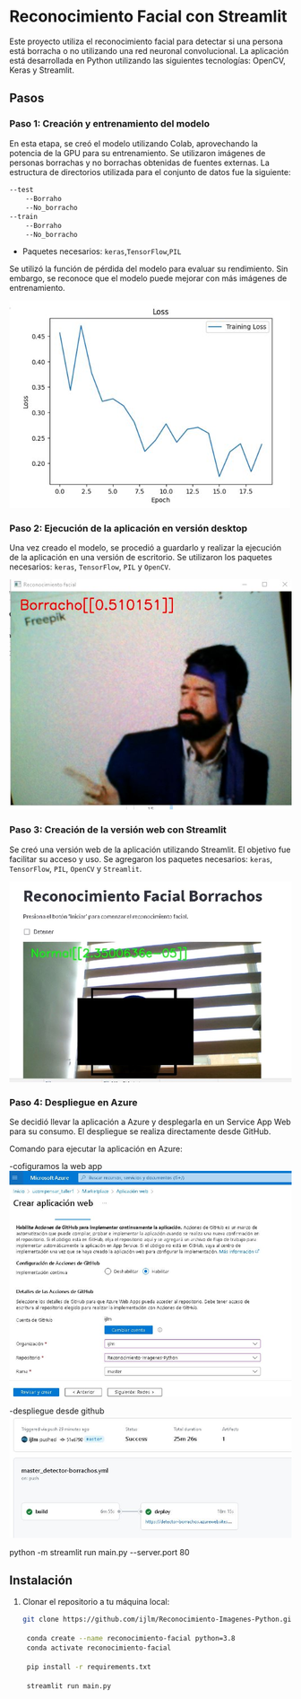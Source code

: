 # Reconocimiento Facial con Streamlit

Este proyecto utiliza el reconocimiento facial para detectar si una persona está borracha o no utilizando una red neuronal convolucional. La aplicación está desarrollada en Python utilizando las siguientes tecnologías: OpenCV, Keras y Streamlit.

## Pasos

### Paso 1: Creación y entrenamiento del modelo

En esta etapa, se creó el modelo utilizando Colab, aprovechando la potencia de la GPU para su entrenamiento. Se utilizaron imágenes de personas borrachas y no borrachas obtenidas de fuentes externas. La estructura de directorios utilizada para el conjunto de datos fue la siguiente:

    --test
        --Borraho
        --No_borracho
    --train
        --Borraho
        --No_borracho

- Paquetes necesarios: `keras`,`TensorFlow`,`PIL`

Se utilizó la función de pérdida del modelo para evaluar su rendimiento. Sin embargo, se reconoce que el modelo puede mejorar con más imágenes de entrenamiento.

![Función de pérdida del modelo](tmp_readme/loss_model.JPG)

### Paso 2: Ejecución de la aplicación en versión desktop

Una vez creado el modelo, se procedió a guardarlo y realizar la ejecución de la aplicación en una versión de escritorio. Se utilizaron los paquetes necesarios: `keras`, `TensorFlow`, `PIL` y `OpenCV`.

![Ejemplo de ejecución en versión desktop](tmp_readme/prueba_desk_borra.JPG)

### Paso 3: Creación de la versión web con Streamlit

Se creó una versión web de la aplicación utilizando Streamlit. El objetivo fue facilitar su acceso y uso. Se agregaron los paquetes necesarios: `keras`, `TensorFlow`, `PIL`, `OpenCV` y `Streamlit`.

![Ejemplo de la versión web](tmp_readme/version_Web.JPG)

### Paso 4: Despliegue en Azure

Se decidió llevar la aplicación a Azure y desplegarla en un Service App Web para su consumo. El despliegue se realiza directamente desde GitHub.

Comando para ejecutar la aplicación en Azure:

-cofiguramos la web app
![Configuración en azure](tmp_readme/crear_app1.JPG)

-despliegue desde github
![Despliegue](tmp_readme/crear_app2.JPG)

python -m streamlit run main.py --server.port 80



## Instalación

1. Clonar el repositorio a tu máquina local:

   ```bash
   git clone https://github.com/ijlm/Reconocimiento-Imagenes-Python.git

    conda create --name reconocimiento-facial python=3.8
    conda activate reconocimiento-facial

    pip install -r requirements.txt

    streamlit run main.py
